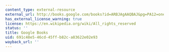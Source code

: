 ```yaml
---
content_type: external-resource
external_url: http://books.google.com/books?id=ARBJAgAAQBAJ&pg=PA12=onepage
has_external_license_warning: true
license: https://en.wikipedia.org/wiki/All_rights_reserved
status: ''
title: Google Books
uid: 691c48e5-46cd-45ff-b82c-a83622e02e93
wayback_url: ''
---
```

